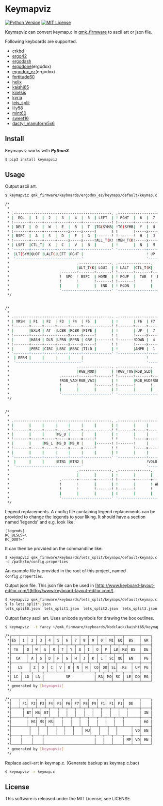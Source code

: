 
# Keymapviz

[![Python Version](https://img.shields.io/badge/Python-3.x-blue.svg)](PythonVersion)
[![MIT License](https://img.shields.io/github/license/mashape/apistatus.svg)](LICENSE)

Keymapviz can convert keymap.c in [qmk_firmware](https://github.com/qmk/qmk_firmware) to ascii art or json file.

Following keyboards are supported.

- [crkbd](https://github.com/qmk/qmk_firmware/tree/master/keyboards/crkbd)
- [ergo42](https://github.com/qmk/qmk_firmware/tree/master/keyboards/ergo42)
- [ergodash](https://github.com/qmk/qmk_firmware/tree/master/keyboards/ergodash)
- [ergodone](https://github.com/qmk/qmk_firmware/tree/master/keyboards/ergodone)(ergodox)
- [ergodox_ez](https://github.com/qmk/qmk_firmware/tree/master/keyboards/ergodox_ez)(ergodox)
- [fortitude60](https://github.com/qmk/qmk_firmware/tree/master/keyboards/fortitude60)
- [helix](https://github.com/qmk/qmk_firmware/tree/master/keyboards/helix)
- [kaishi65](https://github.com/qmk/qmk_firmware/tree/master/keyboards/kbdclack/kaishi65)  
- [kinesis](https://github.com/qmk/qmk_firmware/tree/master/keyboards/kinesis)
- [kyria](https://github.com/qmk/qmk_firmware/tree/master/keyboards/kyria)
- [lets_split](https://github.com/qmk/qmk_firmware/tree/master/keyboards/lets_split)
- [lily58](https://github.com/qmk/qmk_firmware/tree/master/keyboards/lily58)
- [mint60](https://github.com/qmk/qmk_firmware/tree/master/keyboards/mint60)
- [sweet16](https://github.com/qmk/qmk_firmware/tree/master/keyboards/1upkeyboards/sweet16)
- [dactyl_manuform5x6](https://github.com/qmk/qmk_firmware/tree/master/keyboards/handwired/dactyl_manuform/5x6)

## Install

Keymapviz works with ***Python3***.

```sh
$ pip3 install keymapviz
```

## Usage

Output ascii art.

```sh
$ keymapviz qmk_firmware/keyboards/ergodox_ez/keymaps/default/keymap.c

/*
 *
 * .---------------------------------------------. .---------------------------------------------.
 * |  EQL  |  1  |  2  |  3  |  4  |  5  | LEFT  | ! RGHT  |  6  |  7  |  8  |  9  |  0  | MINS  |
 * !-------+-----+-----+-----+-----+-------------! !-------+-----+-----+-----+-----+-----+-------!
 * | DELT  |  Q  |  W  |  E  |  R  |  T  |TG(SYMB| !TG(SYMB|  Y  |  U  |  I  |  O  |  P  | BSLS  |
 * !-------+-----+-----+-----x-----x-----!       ! !       !-----x-----x-----+-----+-----+-------!
 * | BSPC  |  A  |  S  |  D  |  F  |  G  |-------! !-------!  H  |  J  |  K  |  L  |LT(MD|GUI_T(K|
 * !-------+-----+-----+-----x-----x-----!ALL_T(K! !MEH_T(K!-----x-----x-----+-----+-----+-------!
 * | LSFT  |CTL_T|  X  |  C  |  V  |  B  |       | !       |  N  |  M  |COMM | DOT |CTL_T| RSFT  |
 * '-------+-----+-----+-----+-----+-------------' '-------------+-----+-----+-----+-----+-------'
 *  |LT(SYM|QUOT |LALT(|LEFT |RGHT |                             ! UP  |DOWN |LBRC |RBRC | FN1  |
 *  '------------------------------'                             '------------------------------'
 *                               .---------------. .---------------.
 *                               |ALT_T(K| LGUI  | ! LALT  |CTL_T(K|
 *                       .-------+-------+-------! !-------+-------+-------.
 *                       !  SPC  ! BSPC  | HOME  | ! PGUP  |  TAB  !  ENT  !
 *                       !       !       !-------! !-------!       !       !
 *                       |       |       |  END  | ! PGDN  |       |       |
 *                       '-----------------------' '-----------------------'
 */


/*
 *
 * .---------------------------------------------. .---------------------------------------------.
 * | VRSN  | F1  | F2  | F3  | F4  | F5  |       | !       | F6  | F7  | F8  | F9  | F10 |  F11  |
 * !-------+-----+-----+-----+-----+-------------! !-------+-----+-----+-----+-----+-----+-------!
 * |       |EXLM | AT  |LCBR |RCBR |PIPE |       | !       | UP  |  7  |  8  |  9  |ASTR |  F12  |
 * !-------+-----+-----+-----x-----x-----!       ! !       !-----x-----x-----+-----+-----+-------!
 * |       |HASH | DLR |LPRN |RPRN | GRV |-------! !-------!DOWN |  4  |  5  |  6  |PLUS |       |
 * !-------+-----+-----+-----x-----x-----!       ! !       !-----x-----x-----+-----+-----+-------!
 * |       |PERC |CIRC |LBRC |RBRC |TILD |       | !       |AMPR |  1  |  2  |  3  |BSLS |       |
 * '-------+-----+-----+-----+-----+-------------' '-------------+-----+-----+-----+-----+-------'
 *  | EPRM |     |     |     |     |                             !     | DOT |  0  | EQL |      |
 *  '------------------------------'                             '------------------------------'
 *                               .---------------. .---------------.
 *                               |RGB_MOD|       | !RGB_TOG|RGB_SLD|
 *                       .-------+-------+-------! !-------+-------+-------.
 *                       !RGB_VAD!RGB_VAI|       | !       |RGB_HUD!RGB_HUI!
 *                       !       !       !-------! !-------!       !       !
 *                       |       |       |       | !       |       |       |
 *                       '-----------------------' '-----------------------'
 */


/*
 *
 * .---------------------------------------------. .---------------------------------------------.
 * |       |     |     |     |     |     |       | !       |     |     |     |     |     |       |
 * !-------+-----+-----+-----+-----+-------------! !-------+-----+-----+-----+-----+-----+-------!
 * |       |     |     |MS_U |     |     |       | !       |     |     |     |     |     |       |
 * !-------+-----+-----+-----x-----x-----!       ! !       !-----x-----x-----+-----+-----+-------!
 * |       |     |MS_L |MS_D |MS_R |     |-------! !-------!     |     |     |     |     | MPLY  |
 * !-------+-----+-----+-----x-----x-----!       ! !       !-----x-----x-----+-----+-----+-------!
 * |       |     |     |     |     |     |       | !       |     |     |MPRV |MNXT |     |       |
 * '-------+-----+-----+-----+-----+-------------' '-------------+-----+-----+-----+-----+-------'
 *  |      |     |     |BTN1 |BTN2 |                             !VOLU |VOLD |MUTE |     |      |
 *  '------------------------------'                             '------------------------------'
 *                               .---------------. .---------------.
 *                               |       |       | !       |       |
 *                       .-------+-------+-------! !-------+-------+-------.
 *                       !       !       |       | !       |       ! WBAK  !
 *                       !       !       !-------! !-------!       !       !
 *                       |       |       |       | !       |       |       |
 *                       '-----------------------' '-----------------------'
 */
```

Legend replacements.
A config file containing legend replacements can be provided to change the legends to your liking. It should have a section named 'legends' and e.g. look like:
```
[legends]
KC_BLSLS=\
KC_QUOT='
```
It can then be provided on the commandline like:
```
$ keymapviz qmk_firmware/keyboards/lets_split/keymaps/default/keymap.c -c /path/to/config.properties
```
An example file is provided in the root of this project, named `config.properties`.

Output json file.
This json file can be used in [http://www.keyboard-layout-editor.com/](http://www.keyboard-layout-editor.com/).


```sh
$ keymapviz qmk_firmware/keyboards/lets_split/keymaps/default/keymap.c -t json -o 'lets_split{}.json'
$ ls lets_split*.json
lets_split0.json  lets_split1.json  lets_split2.json  lets_split3.json  lets_split4.json  lets_split5.json
```

Output fancy ascii art.
Uses unicode symbols for drawing the box outlines.

```sh
$ keymapviz  -t fancy ~/qmk_firmware/keyboards/kbdclack/kaishi65/keymaps/default/keymap.c

/*┌───┬───┬───┬───┬───┬───┬───┬───┬───┬───┬───┬───┬───┬───────┬────┐
 *│ES │ 1 │ 2 │ 3 │ 4 │ 5 │ 6 │ 7 │ 8 │ 9 │ 0 │ MI│ EQ│  BS   │ GR │
 *├───┴─┬─┴─┬─┴─┬─┴─┬─┴─┬─┴─┬─┴─┬─┴─┬─┴─┬─┴─┬─┴─┬─┴─┬─┴─┬─────┼────┤
 *│ TA  │ Q │ W │ E │ R │ T │ Y │ U │ I │ O │ P │ LB│ RB│ BS  │ DE │
 *├─────┴─┬─┴─┬─┴─┬─┴─┬─┴─┬─┴─┬─┴─┬─┴─┬─┴─┬─┴─┬─┴─┬─┴─┬─┴─────┼────┤
 *│  CA   │ A │ S │ D │ F │ G │ H │ J │ K │ L │ SC│ QU│  EN   │ PG │
 *├───────┴┬──┴┬──┴┬──┴┬──┴┬──┴┬──┴┬──┴┬──┴┬──┴┬──┴┬──┴───┬───┼────┤
 *│   LS   │ Z │ X │ C │ V │ B │ N │ M │ CO│ DO│ SL│  RS  │ UP│ PG │
 *├────┬───┴┬──┴─┬─┴───┴───┴───┴───┴───┴─┬─┴─┬─┴─┬─┴──┬───┼───┼────┤
 *│ LC │ LG │ LA │          SP           │ RA│ MO│ RC │ LE│ DO│ RG │
 *└────┴────┴────┴───────────────────────┴───┴───┴────┴───┴───┴────┘
 * generated by [keymapviz]
 */

/*┌───┬───┬───┬───┬───┬───┬───┬───┬───┬───┬───┬───┬───┬───────┬────┐
 *│   │ F1│ F2│ F3│ F4│ F5│ F6│ F7│ F8│ F9│ F1│ F1│ F1│  DE   │    │
 *├───┴─┬─┴─┬─┴─┬─┴─┬─┴─┬─┴─┬─┴─┬─┴─┬─┴─┬─┴─┬─┴─┬─┴─┬─┴─┬─────┼────┤
 *│     │ BT│ MS│ BT│   │   │   │   │   │   │   │   │   │     │ IN │
 *├─────┴─┬─┴─┬─┴─┬─┴─┬─┴─┬─┴─┬─┴─┬─┴─┬─┴─┬─┴─┬─┴─┬─┴─┬─┴─────┼────┤
 *│       │ MS│ MS│ MS│   │   │   │   │   │   │   │   │       │ HO │
 *├───────┴┬──┴┬──┴┬──┴┬──┴┬──┴┬──┴┬──┴┬──┴┬──┴┬──┴┬──┴───┬───┼────┤
 *│        │   │   │   │   │   │   │ MU│   │   │   │      │ VO│ EN │
 *├────┬───┴┬──┴─┬─┴───┴───┴───┴───┴───┴─┬─┴─┬─┴─┬─┴──┬───┼───┼────┤
 *│    │    │    │                       │   │   │    │ MP│ VO│ MN │
 *└────┴────┴────┴───────────────────────┴───┴───┴────┴───┴───┴────┘
 * generated by [keymapviz]
 */
```

Replace ascii-art in keymap.c. (Generate backup as keymap.c.bac)

```sh
$ keymapviz -r keymap.c
```

## License

This software is released under the MIT License, see LICENSE.

